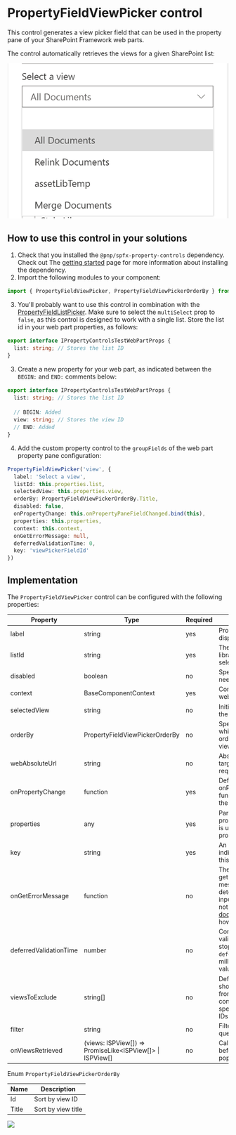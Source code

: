 # PropertyFieldViewPicker control

This control generates a view picker field that can be used in the property pane of your SharePoint Framework web parts.

The control automatically retrieves the views for a given SharePoint list:

![View picker](../assets/viewPicker.png)

## How to use this control in your solutions

1. Check that you installed the `@pnp/spfx-property-controls` dependency. Check out The [getting started](../../#getting-started) page for more information about installing the dependency.
2. Import the following modules to your component:

```TypeScript
import { PropertyFieldViewPicker, PropertyFieldViewPickerOrderBy } from '@pnp/spfx-property-controls/lib/PropertyFieldViewPicker';
```

3. You'll probably want to use this control in combination with the [PropertyFieldListPicker](./PropertyFieldListPicker.md). Make sure to select the `multiSelect` prop to `false`, as this control is designed to work with a single list. Store the list id in your web part properties, as follows:
```TypeScript
export interface IPropertyControlsTestWebPartProps {
  list: string; // Stores the list ID
}
```

3. Create a new property for your web part, as indicated between the `BEGIN:` and `END:` comments below:

```TypeScript
export interface IPropertyControlsTestWebPartProps {
  list: string; // Stores the list ID

  // BEGIN: Added
  view: string; // Stores the view ID
  // END: Added
}
```

4. Add the custom property control to the `groupFields` of the web part property pane configuration:

```TypeScript
PropertyFieldViewPicker('view', {
  label: 'Select a view',
  listId: this.properties.list,
  selectedView: this.properties.view,
  orderBy: PropertyFieldViewPickerOrderBy.Title,
  disabled: false,
  onPropertyChange: this.onPropertyPaneFieldChanged.bind(this),
  properties: this.properties,
  context: this.context,
  onGetErrorMessage: null,
  deferredValidationTime: 0,
  key: 'viewPickerFieldId'
})
```

## Implementation

The `PropertyFieldViewPicker` control can be configured with the following properties:

| Property | Type | Required | Description |
| ---- | ---- | ---- | ---- |
| label | string | yes | Property field label displayed on top. |
| listId | string | yes | The ID of the list or library you wish to select a view from. |
| disabled | boolean | no | Specify if the control needs to be disabled. |
| context | BaseComponentContext | yes | Context of the current web part. |
| selectedView | string | no | Initial selected view of the control. |
| orderBy | PropertyFieldViewPickerOrderBy | no | Specify the property on which you want to order the retrieve set of views. |
| webAbsoluteUrl | string | no | Absolute Web Url of target site (user requires permissions) |
| onPropertyChange | function | yes | Defines a onPropertyChange function to raise when the date gets changed. |
| properties | any | yes | Parent web part properties, this object is use to update the property value.  |
| key | string | yes | An unique key that indicates the identity of this control. |
| onGetErrorMessage | function | no | The method is used to get the validation error message and determine whether the input value is valid or not. See [this documentation](https://dev.office.com/sharepoint/docs/spfx/web-parts/guidance/validate-web-part-property-values) to learn how to use it. |
| deferredValidationTime | number | no | Control will start to validate after users stop typing for `deferredValidationTime` milliseconds. Default value is 200. |
| viewsToExclude | string[] | no | Defines views by which should be excluded from the view picker control. You can specify view titles or IDs |
| filter | string | no | Filter views from OData query. |
| onViewsRetrieved | (views: ISPView[]) => PromiseLike<ISPView[]> \| ISPView[] | no | Callback that is called before the dropdown is populated. |


Enum `PropertyFieldViewPickerOrderBy`

| Name | Description |
| ---- | ---- |
| Id | Sort by view ID |
| Title | Sort by view title |

![](https://telemetry.sharepointpnp.com/sp-dev-fx-property-controls/wiki/PropertyFieldViewPicker)
